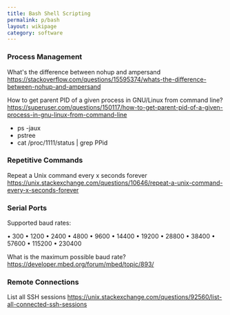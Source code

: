 ```yaml
---
title: Bash Shell Scripting
permalink: p/bash
layout: wikipage
category: software
---
```


### Process Management

What's the difference between nohup and ampersand
https://stackoverflow.com/questions/15595374/whats-the-difference-between-nohup-and-ampersand

How to get parent PID of a given process in GNU/Linux from command line?
https://superuser.com/questions/150117/how-to-get-parent-pid-of-a-given-process-in-gnu-linux-from-command-line

+ ps -jaux
+ pstree
+ cat /proc/1111/status | grep PPid


### Repetitive Commands

Repeat a Unix command every x seconds forever
https://unix.stackexchange.com/questions/10646/repeat-a-unix-command-every-x-seconds-forever



### Serial Ports

Supported baud rates:

• 300
• 1200
• 2400
• 4800
• 9600
• 14400
• 19200
• 28800
• 38400
• 57600
• 115200
• 230400

What is the maximum possible baud rate?
https://developer.mbed.org/forum/mbed/topic/893/

### Remote Connections

List all SSH sessions
https://unix.stackexchange.com/questions/92560/list-all-connected-ssh-sessions

